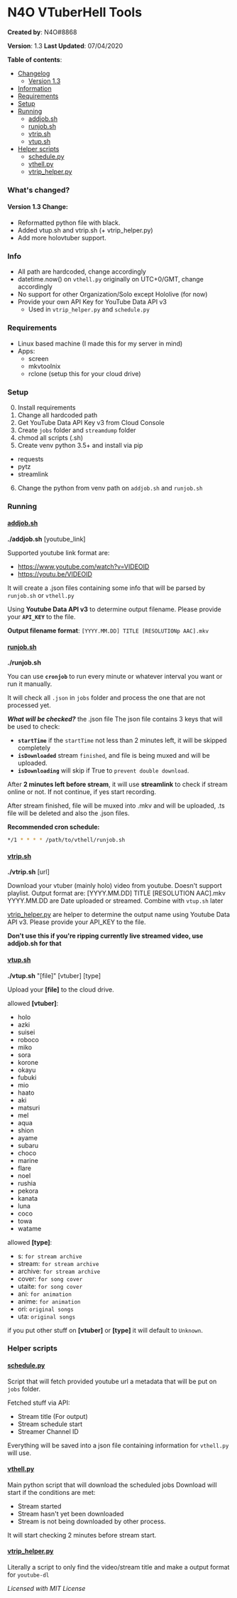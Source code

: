 # N4O VTuberHell Tools
**Created by**: N4O#8868

**Version**: 1.3
**Last Updated**: 07/04/2020

**Table of contents**:
- [Changelog](#user-content-what-s-changed)
    - [Version 1.3](#version-1-3-change)
- [Information](#user-content-info)
- [Requirements](#user-content-requirements)
- [Setup](#user-content-setup)
- [Running](#user-content-running)
    - [addjob.sh](#user-content-addjob-sh)
    - [runjob.sh](#user-content-runjob-sh)
    - [vtrip.sh](#user-content-vtrip-sh)
    - [vtup.sh](#user-content-vtup-sh)
- [Helper scripts](#user-content-helper-scripts)
    - [schedule.py](#user-content-schedule-py)
    - [vthell.py](#user-content-vthell-py)
    - [vtrip_helper.py](#user-content-vtrip-helper-sh)

### What's changed?
#### Version 1.3 Change:
- Reformatted python file with black.
- Added vtup.sh and vtrip.sh (+ vtrip_helper.py)
- Add more holovtuber support.

### Info
- All path are hardcoded, change accordingly
- datetime.now() on `vthell.py` originally on UTC+0/GMT, change accordingly
- No support for other Organization/Solo except Hololive (for now)
- Provide your own API Key for YouTube Data API v3
  - Used in `vtrip_helper.py` and `schedule.py`

### Requirements
- Linux based machine (I made this for my server in mind)
- Apps:
  - screen
  - mkvtoolnix
  - rclone (setup this for your cloud drive)

### Setup
0. Install requirements
1. Change all hardcoded path
2. Get YouTube Data API Key v3 from Cloud Console
3. Create `jobs` folder and `streamdump` folder
4. chmod all scripts (.sh)
5. Create venv python 3.5+ and install via pip
- requests
- pytz
- streamlink
6. Change the python from venv path on `addjob.sh` and `runjob.sh`

### Running
#### [addjob.sh](https://git.ihateani.me/noaione/vthell/src/branch/master/addjob.sh)
**./addjob.sh** [youtube_link]

Supported youtube link format are:
- https://www.youtube.com/watch?v=VIDEOID
- https://youtu.be/VIDEOID

It will create a .json files containing some info that will be parsed by `runjob.sh` or `vthell.py`

Using **Youtube Data API v3** to determine output filename.
Please provide your **`API_KEY`** to the file.

**Output filename format**: `[YYYY.MM.DD] TITLE [RESOLUTIONp AAC].mkv`


#### [runjob.sh](https://git.ihateani.me/noaione/vthell/src/branch/master/runjob.sh)
**./runjob.sh**

You can use **`cronjob`** to run every minute or whatever interval you want or run it manually.

It will check all `.json` in `jobs` folder and process the one that are not processed yet.

***What will be checked?*** the .json file
The json file contains 3 keys that will be used to check:
- **`startTime`** if the `startTime` not less than 2 minutes left, it will be skipped completely
- **`isDownloaded`** stream `finished`, and file is being muxed and will be uploaded.
- **`isDownloading`** will skip if True to `prevent double download`.

After **2 minutes left before stream**, it will use **streamlink** to check if stream online or not.
If not continue, if yes start recording.

After stream finished, file will be muxed into .mkv and will be uploaded, .ts file will be deleted and also the .json files.

**Recommended cron schedule:**
```sh
*/1 * * * * /path/to/vthell/runjob.sh
```


#### [vtrip.sh](https://git.ihateani.me/noaione/vthell/src/branch/master/vtrip.sh)
**./vtrip.sh** [url]

Download your vtuber (mainly holo) video from youtube.
Doesn't support playlist.
Output format are: [YYYY.MM.DD] TITLE [RESOLUTION AAC].mkv
YYYY.MM.DD are Date uploaded or streamed.
Combine with `vtup.sh` later

[vtrip_helper.py](https://git.ihateani.me/noaione/vthell/src/branch/master/vtrip_helper.py) are helper to determine the output name using Youtube Data API v3.
Please provide your API_KEY to the file.

**Don't use this if you're ripping currently live streamed video, use addjob.sh for that**


#### [vtup.sh](https://git.ihateani.me/noaione/vthell/src/branch/master/vtup.sh)
**./vtup.sh** "\[file]" \[vtuber] \[type]

Upload your **[file]** to the cloud drive.

allowed **[vtuber]**:
- holo
- azki
- suisei
- roboco
- miko
- sora
- korone
- okayu
- fubuki
- mio
- haato
- aki
- matsuri
- mel
- aqua
- shion
- ayame
- subaru
- choco
- marine
- flare
- noel
- rushia
- pekora
- kanata
- luna
- coco
- towa
- watame

allowed **[type]**:
- s: `for stream archive`
- stream: `for stream archive`
- archive: `for stream archive`
- cover: `for song cover`
- utaite: `for song cover`
- ani: `for animation`
- anime: `for animation`
- ori: `original songs`
- uta: `original songs`

if you put other stuff on **[vtuber]** or **[type]**
it will default to `Unknown`.


### Helper scripts
#### [schedule.py](https://git.ihateani.me/noaione/vthell/src/branch/master/schedule.py)
Script that will fetch provided youtube url a metadata that will be put on `jobs` folder.

Fetched stuff via API:
- Stream title (For output)
- Stream schedule start
- Streamer Channel ID

Everything will be saved into a json file containing information for `vthell.py` will use.

#### [vthell.py](https://git.ihateani.me/noaione/vthell/src/branch/master/vthell.py)
Main python script that will download the scheduled jobs
Download will start if the conditions are met:
- Stream started
- Stream hasn't yet been downloaded
- Stream is not being downloaded by other process.

It will start checking 2 minutes before stream start.

#### [vtrip_helper.py](https://git.ihateani.me/noaione/vthell/src/branch/master/vtrip_helper.py)
Literally a script to only find the video/stream title and make a output format for `youtube-dl`

*Licensed with MIT License*